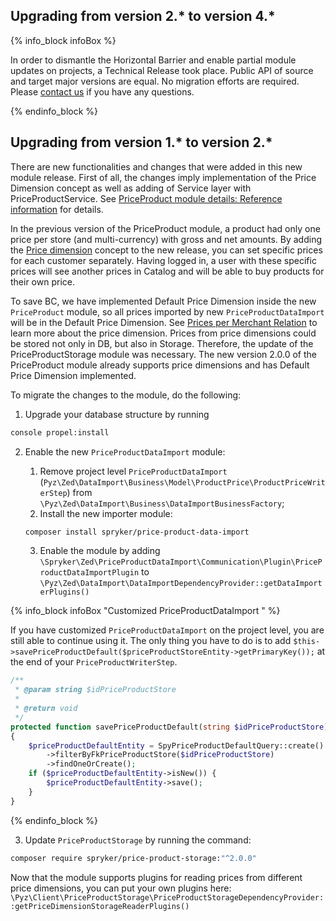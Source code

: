 

## Upgrading from version 2.* to version 4.*

{% info_block infoBox %}

In order to dismantle the Horizontal Barrier and enable partial module updates on projects, a Technical Release took place. Public API of source and target major versions are equal. No migration efforts are required. Please [contact us](https://spryker.com/en/support/) if you have any questions.

{% endinfo_block %}

## Upgrading from version 1.* to version 2.*

There are new functionalities and changes that were added in this new module release. First of all, the changes imply implementation of the Price Dimension concept as well as adding of Service layer with PriceProductService. See [PriceProduct module details: Reference information](/docs/pbc/all/price-management/{{site.version}}/extend-and-customize/priceproduct-module-details-reference-information.html) for details.

In the previous version of the PriceProduct module, a product had only one price per store (and multi-currency) with gross and net amounts.
By adding the [Price dimension](/docs/pbc/all/price-management/{{site.version}}/extend-and-customize/priceproduct-module-details-reference-information.html) concept to the new release, you can set specific prices for each customer separately. Having logged in, a user with these specific prices will see another prices in Catalog and will be able to buy products for  their own price.

To save BC, we have implemented Default Price Dimension inside the new `PriceProduct` module, so all prices imported by new `PriceProductDataImport` will be in the Default Price Dimension. See [Prices per Merchant Relation](/docs/pbc/all/price-management/{{site.version}}/merchant-custom-prices-feature-overview.html) to learn more about the price dimension.
Prices from price dimensions could be stored not only in DB, but also in Storage. Therefore, the update of the PriceProductStorage module was necessary. The new version 2.0.0 of the PriceProduct module already supports price dimensions and has Default Price Dimension implemented.

To migrate the changes to the module, do the following:

1. Upgrade your database structure by running

```bash
console propel:install
```

2. Enable the new `PriceProductDataImport` module:

    1. Remove project level `PriceProductDataImport` (`Pyz\Zed\DataImport\Business\Model\ProductPrice\ProductPriceWriterStep`) from `\Pyz\Zed\DataImport\Business\DataImportBusinessFactory`;
    2. Install the new importer module:

    ```bash
    composer install spryker/price-product-data-import
    ```
    3. Enable the module by adding
`\Spryker\Zed\PriceProductDataImport\Communication\Plugin\PriceProductDataImportPlugin` to `\Pyz\Zed\DataImport\DataImportDependencyProvider::getDataImporterPlugins()`

{% info_block infoBox "Customized PriceProductDataImport " %}

If you have customized `PriceProductDataImport` on the project level, you are still able to continue using it. The only thing you have to do is to add `$this->savePriceProductDefault($priceProductStoreEntity->getPrimaryKey());` at the end of your `PriceProductWriterStep`.

```php
/**
 * @param string $idPriceProductStore
 *
 * @return void
 */
protected function savePriceProductDefault(string $idPriceProductStore): void
{
    $priceProductDefaultEntity = SpyPriceProductDefaultQuery::create()
        ->filterByFkPriceProductStore($idPriceProductStore)
        ->findOneOrCreate();
    if ($priceProductDefaultEntity->isNew()) {
        $priceProductDefaultEntity->save();
    }
}
```

{% endinfo_block %}

3. Update `PriceProductStorage` by running the command:

```bash
composer require spryker/price-product-storage:"^2.0.0"
```

Now that the module supports plugins for reading prices from different price dimensions, you can put your own plugins here:
`\Pyz\Client\PriceProductStorage\PriceProductStorageDependencyProvider::getPriceDimensionStorageReaderPlugins()`

